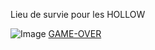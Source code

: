 Lieu de survie pour les HOLLOW  


![Image](https://pm1.narvii.com/7734/d13e25d275f41b50b54beec8aacadd61073a1278r4-750-375_00.jpg)
[GAME-OVER](https://github.com/Doothrat/TP2-Labyrinthe/blob/main/game-over.md)



